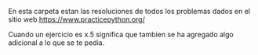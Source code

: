 En esta carpeta estan las resoluciones de todos los problemas dados en el sitio web https://www.practicepython.org/

Cuando un ejercicio es x.5 significa que tambien se ha agregado algo adicional a lo que se te pedia.